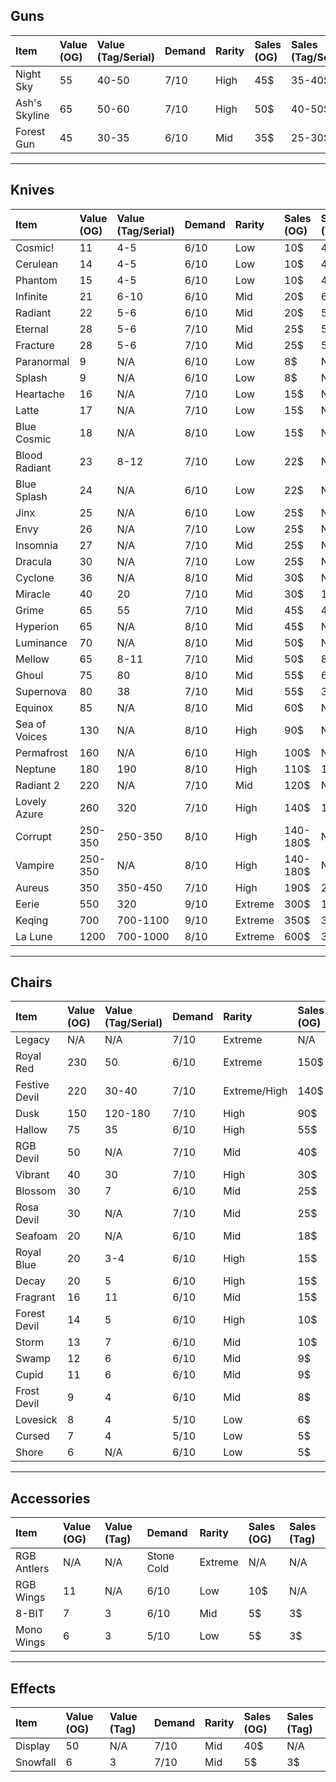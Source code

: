 ## Guns

| Item           | Value (OG) | Value (Tag/Serial) | Demand | Rarity | Sales (OG) | Sales (Tag/Serial) |
| :------------- | :--------- | :----------------- | :----- | :----- | :--------- | :----------------- |
| Night Sky      | 55         | 40-50              | 7/10   | High   | 45$        | 35-40$             |
| Ash's Skyline  | 65         | 50-60              | 7/10   | High   | 50$        | 40-50$             |
| Forest Gun     | 45         | 30-35              | 6/10   | Mid    | 35$        | 25-30$             |

---

## Knives

| Item           | Value (OG) | Value (Tag/Serial) | Demand | Rarity    | Sales (OG)    | Sales (Tag/Serial) |
| :------------- | :--------- | :----------------- | :----- | :-------- | :------------ | :----------------- |
| Cosmic!        | 11         | 4-5                | 6/10   | Low       | 10$           | 4$                 |
| Cerulean       | 14         | 4-5                | 6/10   | Low       | 10$           | 4$                 |
| Phantom        | 15         | 4-5                | 6/10   | Low       | 10$           | 4$                 |
| Infinite       | 21         | 6-10               | 6/10   | Mid       | 20$           | 6-8$               |
| Radiant        | 22         | 5-6                | 6/10   | Mid       | 20$           | 5$                 |
| Eternal        | 28         | 5-6                | 7/10   | Mid       | 25$           | 5$                 |
| Fracture       | 28         | 5-6                | 7/10   | Mid       | 25$           | 5$                 |
| Paranormal     | 9          | N/A                | 6/10   | Low       | 8$            | N/A                |
| Splash         | 9          | N/A                | 6/10   | Low       | 8$            | N/A                |
| Heartache      | 16         | N/A                | 7/10   | Low       | 15$           | N/A                |
| Latte          | 17         | N/A                | 7/10   | Low       | 15$           | N/A                |
| Blue Cosmic    | 18         | N/A                | 8/10   | Low       | 15$           | N/A                |
| Blood Radiant  | 23         | 8-12               | 7/10   | Low       | 22$           | N/A                |
| Blue Splash    | 24         | N/A                | 6/10   | Low       | 22$           | N/A                |
| Jinx           | 25         | N/A                | 6/10   | Low       | 25$           | N/A                |
| Envy           | 26         | N/A                | 7/10   | Low       | 25$           | N/A                |
| Insomnia       | 27         | N/A                | 7/10   | Mid       | 25$           | N/A                |
| Dracula        | 30         | N/A                | 7/10   | Low       | 25$           | N/A                |
| Cyclone        | 36         | N/A                | 8/10   | Mid       | 30$           | N/A                |
| Miracle        | 40         | 20                 | 7/10   | Mid       | 30$           | 15$                |
| Grime          | 65         | 55                 | 7/10   | Mid       | 45$           | 40$                |
| Hyperion       | 65         | N/A                | 8/10   | Mid       | 45$           | N/A                |
| Luminance      | 70         | N/A                | 8/10   | Mid       | 50$           | N/A                |
| Mellow         | 65         | 8-11               | 7/10   | Mid       | 50$           | 8-10$              |
| Ghoul          | 75         | 80                 | 8/10   | Mid       | 55$           | 60$                |
| Supernova      | 80         | 38                 | 7/10   | Mid       | 55$           | 30$                |
| Equinox        | 85         | N/A                | 8/10   | Mid       | 60$           | N/A                |
| Sea of Voices  | 130        | N/A                | 8/10   | High      | 90$           | N/A                |
| Permafrost     | 160        | N/A                | 6/10   | High      | 100$          | N/A                |
| Neptune        | 180        | 190                | 8/10   | High      | 110$          | 120$               |
| Radiant 2      | 220        | N/A                | 7/10   | Mid       | 120$          | N/A                |
| Lovely Azure   | 260        | 320                | 7/10   | High      | 140$          | 180$               |
| Corrupt        | 250-350    | 250-350            | 8/10   | High      | 140-180$      | N/A                |
| Vampire        | 250-350    | N/A                | 8/10   | High      | 140-180$      | N/A                |
| Aureus         | 350        | 350-450            | 7/10   | High      | 190$          | 200-250$           |
| Eerie          | 550        | 320                | 9/10   | Extreme   | 300$          | 170$               |
| Keqing         | 700        | 700-1100           | 9/10   | Extreme   | 350$          | 350-550$           |
| La Lune        | 1200       | 700-1000           | 8/10   | Extreme   | 600$          | 350-500$           |

---

## Chairs

| Item           | Value (OG) | Value (Tag/Serial) | Demand | Rarity       | Sales (OG) | Sales (Tag/Serial) |
| :------------- | :--------- | :----------------- | :----- | :----------- | :--------- | :----------------- |
| Legacy         | N/A        | N/A                | 7/10   | Extreme      | N/A        | N/A                |
| Royal Red      | 230        | 50                 | 6/10   | Extreme      | 150$       | 40$                |
| Festive Devil  | 220        | 30-40              | 7/10   | Extreme/High | 140$       | 30$                |
| Dusk           | 150        | 120-180            | 7/10   | High         | 90$        | 70-100$            |
| Hallow         | 75         | 35                 | 6/10   | High         | 55$        | 30$                |
| RGB Devil      | 50         | N/A                | 7/10   | Mid          | 40$        | N/A                |
| Vibrant        | 40         | 30                 | 7/10   | High         | 30$        | 25$                |
| Blossom        | 30         | 7                  | 6/10   | Mid          | 25$        | 5$                 |
| Rosa Devil     | 30         | N/A                | 7/10   | Mid          | 25$        | N/A                |
| Seafoam        | 20         | N/A                | 6/10   | Mid          | 18$        | N/A                |
| Royal Blue     | 20         | 3-4                | 6/10   | High         | 15$        | 3$                 |
| Decay          | 20         | 5                  | 6/10   | High         | 15$        | 4$                 |
| Fragrant       | 16         | 11                 | 6/10   | Mid          | 15$        | 8$                 |
| Forest Devil   | 14         | 5                  | 6/10   | High         | 10$        | 5$                 |
| Storm          | 13         | 7                  | 6/10   | Mid          | 10$        | 6$                 |
| Swamp          | 12         | 6                  | 6/10   | Mid          | 9$         | 5$                 |
| Cupid          | 11         | 6                  | 6/10   | Mid          | 9$         | 5$                 |
| Frost Devil    | 9          | 4                  | 6/10   | Mid          | 8$         | 4$                 |
| Lovesick       | 8          | 4                  | 5/10   | Low          | 6$         | 4$                 |
| Cursed         | 7          | 4                  | 5/10   | Low          | 5$         | 3$                 |
| Shore          | 6          | N/A                | 6/10   | Low          | 5$         | N/A                |

---

## Accessories

| Item        | Value (OG) | Value (Tag) | Demand                  | Rarity    | Sales (OG) | Sales (Tag) |
| :---------- | :--------- | :---------- | :---------------------- | :-------- | :--------- | :---------- |
| RGB Antlers | N/A        | N/A         | Stone Cold | Extreme   | N/A        | N/A         |
| RGB Wings   | 11         | N/A         | 6/10                    | Low       | 10$        | N/A         |
| 8-BIT       | 7          | 3           | 6/10                    | Mid       | 5$         | 3$          |
| Mono Wings  | 6          | 3           | 5/10                    | Low       | 5$         | 3$          |

---

## Effects

| Item      | Value (OG) | Value (Tag) | Demand | Rarity | Sales (OG) | Sales (Tag) |
| :-------- | :--------- | :---------- | :----- | :----- | :--------- | :---------- |
| Display   | 50         | N/A         | 7/10   | Mid    | 40$        | N/A         |
| Snowfall  | 6          | 3           | 7/10   | Mid    | 5$         | 3$          |
